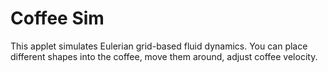 # Coffee Sim
This applet simulates Eulerian grid-based fluid dynamics.
You can place different shapes into the coffee, move them around, adjust coffee velocity.
